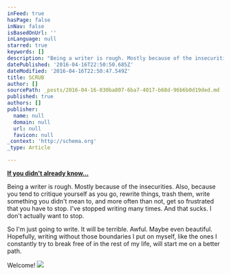 ```yaml
---
inFeed: true
hasPage: false
inNav: false
isBasedOnUrl: ''
inLanguage: null
starred: true
keywords: []
description: "Being a writer is rough. Mostly because of the insecurities. Also, because you tend to critique yourself as you go, rewrite things, trash them, write something you didn't mean to, and more often than not, get so frustrated that you have to stop. I've stopped writing many times. And that sucks. I don't actually want to stop."
datePublished: '2016-04-16T22:50:50.685Z'
dateModified: '2016-04-16T22:50:47.549Z'
title: SCRUB
author: []
sourcePath: _posts/2016-04-16-030ba807-6ba7-4017-b68d-96b6b0d19ded.md
published: true
authors: []
publisher:
  name: null
  domain: null
  url: null
  favicon: null
_context: 'http://schema.org'
_type: Article

---
```

[**If you didn't already know...**][0]

Being a writer is rough. Mostly because of the insecurities. Also, because you tend to critique yourself as you go, rewrite things, trash them, write something you didn't mean to, and more often than not, get so frustrated that you have to stop. I've stopped writing many times. And that sucks. I don't actually want to stop.

So I'm just going to write. It will be terrible. Awful. Maybe even beautiful. Hopefully, writing without those boundaries I put on myself, like the ones I constantly try to break free of in the rest of my life, will start me on a better path.

Welcome!
![](https://the-grid-user-content.s3-us-west-2.amazonaws.com/8c83c86a-8c9b-488f-92e7-dd7d0e48f6f3.jpg)

[0]: https://app.thegrid.io/posts/273399ce-cca4-4047-b4f1-d981271f2530/null
